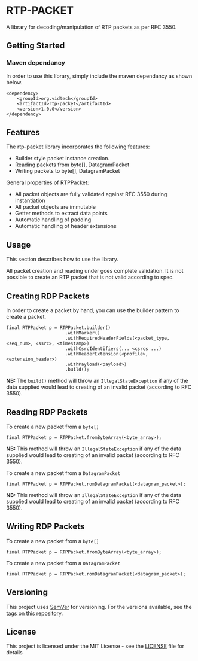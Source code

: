 # RTP-PACKET

A library for decoding/manipulation of RTP packets as per RFC 3550. 

## Getting Started


### Maven dependancy

In order to use this library, simply include the maven dependancy as shown below.

```
<dependency>
    <groupId>org.vidtech</groupId>
    <artifactId>rtp-packet</artifactId>
    <version>1.0.0</version>
</dependency>
```


## Features

The rtp-packet library incorporates the following features:

 - Builder style packet instance creation.
 - Reading packets from byte[], DatagramPacket
 - Writing packets to byte[], DatagramPacket
 
General properties of RTPPacket:

 - All packet objects are fully validated against RFC 3550 during instantiation
 - All packet objects are immutable
 - Getter methods to extract data points
 - Automatic handling of padding
 - Automatic handling of header extensions
   


## Usage

This section describes how to use the library.

All packet creation and reading under goes complete validation. It is not possible to create an RTP packet that is not valid according to spec.

## Creating RDP Packets

In order to create a packet by hand, you can use the builder pattern to create a packet.

```
final RTPPacket p = RTPPacket.builder()
					  .withMarker()
		 			  .withRequiredHeaderFields(<packet_type, <seq_num>, <ssrc>, <timestamp>)	
					  .withCsrcIdentifiers(... <csrcs ...)
					  .withHeaderExtension(<profile>, <extension_header>)
					  .withPayload(<payload>)
					  .build();
```

**NB:** The ```build()``` method will throw an ```IllegalStateException``` if any of the data supplied would lead to creating of an invalid packet (according to RFC 3550).



## Reading RDP Packets


To create a new packet from a ```byte[]```

```
final RTPPacket p = RTPPacket.fromByteArray(<byte_array>);
```

**NB:** This method will throw an ```IllegalStateException``` if any of the data supplied would lead to creating of an invalid packet (according to RFC 3550).


To create a new packet from a ```DatagramPacket```

```
final RTPPacket p = RTPPacket.romDatagramPacket(<datagram_packet>);
```

**NB:** This method will throw an ```IllegalStateException``` if any of the data supplied would lead to creating of an invalid packet (according to RFC 3550).


## Writing RDP Packets



To create a new packet from a ```byte[]```

```
final RTPPacket p = RTPPacket.fromByteArray(<byte_array>);
```


To create a new packet from a ```DatagramPacket```

```
final RTPPacket p = RTPPacket.romDatagramPacket(<datagram_packet>);
```




## Versioning

This project uses [SemVer](http://semver.org/) for versioning. For the versions available, see the [tags on this repository](https://github.com/gareth-floodgate/rtp-packet/tags). 

## License

This project is licensed under the MIT License - see the [LICENSE](LICENSE) file for details



